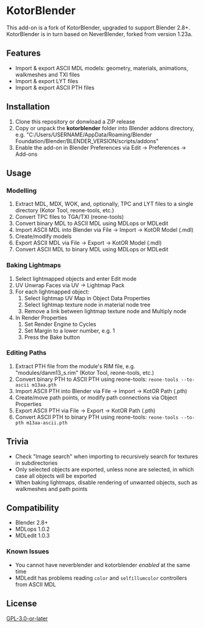 # KotorBlender

This add-on is a fork of KotorBlender, upgraded to support Blender 2.8+. KotorBlender is in turn based on NeverBlender, forked from version 1.23a.

## Features

- Import & export ASCII MDL models: geometry, materials, animations, walkmeshes and TXI files
- Import & export LYT files
- Import & export ASCII PTH files

## Installation

1. Clone this repository or donwload a ZIP release
2. Copy or unpack the **kotorblender** folder into Blender addons directory, e.g. "C:/Users/USERNAME/AppData/Roaming/Blender Foundation/Blender/BLENDER_VERSION/scripts/addons"
3. Enable the add-on in Blender Preferences via Edit → Preferences → Add-ons

## Usage

### Modelling

1. Extract MDL, MDX, WOK, and, optionally, TPC and LYT files to a single directory (Kotor Tool, reone-tools, etc.)
2. Convert TPC files to TGA/TXI (reone-tools)
3. Convert binary MDL to ASCII MDL using MDLops or MDLedit
4. Import ASCII MDL into Blender via File → Import → KotOR Model (.mdl)
5. Create/modify models
6. Export ASCII MDL via File → Export → KotOR Model (.mdl)
7. Convert ASCII MDL to binary MDL using MDLops or MDLedit

### Baking Lightmaps

1. Select lightmapped objects and enter Edit mode
2. UV Unwrap Faces via UV → Lightmap Pack
3. For each lightmapped object:
    1. Select lightmap UV Map in Object Data Properties
    2. Select lightmap texture node in material node tree
    3. Remove a link between lightmap texture node and Multiply node
4. In Render Properties
    1. Set Render Engine to Cycles
    2. Set Margin to a lower number, e.g. 1
    3. Press the Bake button

### Editing Paths

1. Extract PTH file from the module's RIM file, e.g. "modules/danm13_s.rim" (Kotor Tool, reone-tools, etc.)
2. Convert binary PTH to ASCII PTH using reone-tools: `reone-tools --to-ascii m13aa.pth`
3. Import ASCII PTH into Blender via File → Import → KotOR Path (.pth)
4. Create/move path points, or modify path connections via Object Properties
5. Export ASCII PTH via File → Export → KotOR Path (.pth)
6. Convert ASCII PTH to binary PTH using reone-tools: `reone-tools --to-pth m13aa-ascii.pth`

## Trivia

- Check "Image search" when importing to recursively search for textures in subdirectories
- Only selected objects are exported, unless none are selected, in which case all objects will be exported
- When baking lightmaps, disable rendering of unwanted objects, such as walkmeshes and path points

## Compatibility

- Blender 2.8+
- MDLops 1.0.2
- MDLedit 1.0.3

### Known Issues

- You cannot have neverblender and kotorblender *enabled* at the same time
- MDLedit has problems reading `color` and `selfillumcolor` controllers from ASCII MDL

## License

[GPL-3.0-or-later](LICENSE)
